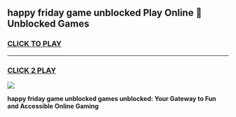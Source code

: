 
## happy friday game unblocked Play Online 👋 Unblocked Games
<h3>
<a href="https://premium.freeplayer.one?title=happy_friday_game_unblocked&ref=19F">CLICK TO PLAY</a></h3>
<hr>

<h3>
<a href="https://premium.freeplayer.one?title=happy_friday_game_unblocked&ref=19F">CLICK 2 PLAY</a>
  
</h3>

<a href="https://premium.freeplayer.one?title=happy_friday_game_unblocked&ref=19F"><img src="https://clearcache.store/games.png"></a>


**happy friday game unblocked games unblocked: Your Gateway to Fun and Accessible Online Gaming**
